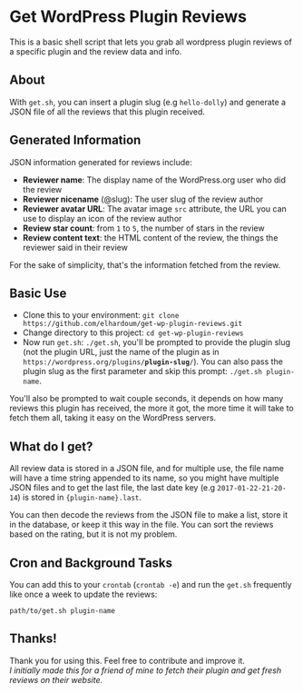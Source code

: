# Get WordPress Plugin Reviews

This is a basic shell script that lets you grab all wordpress plugin reviews of a specific plugin and the review data and info.

## About

With `get.sh`, you can insert a plugin slug (e.g `hello-dolly`) and generate a JSON file of all the reviews that this plugin received.

## Generated Information

JSON information generated for reviews include:

- **Reviewer name**: The display name of the WordPress.org user who did the review
- **Reviewer nicename** (@slug): The user slug of the review author
- **Reviewer avatar URL**: The avatar image `src` attribute, the URL you can use to display an icon of the review author
- **Review star count**: from `1` to `5`, the number of stars in the review
- **Review content text**: the HTML content of the review, the things the reviewer said in their review

For the sake of simplicity, that's the information fetched from the review.

## Basic Use

- Clone this to your environment: `git clone https://github.com/elhardoum/get-wp-plugin-reviews.git`
- Change directory to this project: `cd get-wp-plugin-reviews`
- Now run `get.sh`: `./get.sh`, you'll be prompted to provide the plugin slug (not the plugin URL, just the name of the plugin as in <code><span>https://</span>wordpress.org/plugins/<strong>plugin-slug</strong>/</code>). You can also pass the plugin slug as the first parameter and skip this prompt: `./get.sh plugin-name`.

You'll also be prompted to wait couple seconds, it depends on how many reviews this plugin has received, the more it got, the more time it will take to fetch them all, taking it easy on the WordPress servers. 

## What do I get?

All review data is stored in a JSON file, and for multiple use, the file name will have a time string appended to its name, so you might have multiple JSON files and to get the last file, the last date key (e.g `2017-01-22-21-20-14`) is stored in `{plugin-name}.last`.

You can then decode the reviews from the JSON file to make a list, store it in the database, or keep it this way in the file. You can sort the reviews based on the rating, but it is not my problem.

## Cron and Background Tasks

You can add this to your `crontab` (`crontab -e`) and run the `get.sh` frequently like once a week to update the reviews:

`path/to/get.sh plugin-name`

## Thanks!

Thank you for using this. Feel free to contribute and improve it.
<br/>
*I initially made this for a friend of mine to fetch their plugin and get fresh reviews on their website.*
